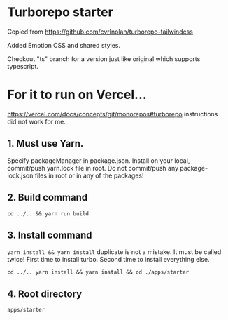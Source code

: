 # Turborepo starter

Copied from https://github.com/cvrlnolan/turborepo-tailwindcss

Added Emotion CSS and shared styles.

Checkout "ts" branch for a version just like original which supports typescript.

# For it to run on Vercel...

https://vercel.com/docs/concepts/git/monorepos#turborepo instructions did not work for me.

## 1. Must use Yarn.

Specify packageManager in package.json. Install on your local, commit/push yarn.lock file in root. Do not commit/push any package-lock.json files in root or in any of the packages!

## 2. Build command

```
cd ../.. && yarn run build
```

## 3. Install command

`yarn install && yarn install` duplicate is not a mistake. It must be called twice! First time to install turbo. Second time to install everything else.

```
cd ../.. yarn install && yarn install && cd ./apps/starter
```

## 4. Root directory

```
apps/starter
```
